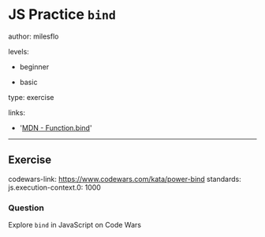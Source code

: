 # JS Practice `bind`
author: milesflo

levels:

  - beginner

  - basic

type: exercise

links:

  - '[MDN - Function.bind](https://developer.mozilla.org/en-US/docs/Web/JavaScript/Reference/Global_Objects/Function/bind)'

---
## Exercise
codewars-link: https://www.codewars.com/kata/power-bind
standards:
    js.execution-context.0: 1000
### Question
Explore `bind` in JavaScript on Code Wars
